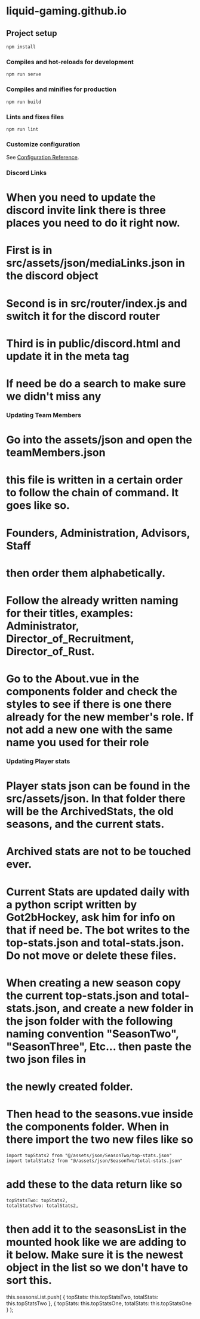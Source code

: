 # liquid-gaming.github.io

## Project setup
```
npm install
```

### Compiles and hot-reloads for development
```
npm run serve
```

### Compiles and minifies for production
```
npm run build
```

### Lints and fixes files
```
npm run lint
```

### Customize configuration
See [Configuration Reference](https://cli.vuejs.org/config/).

### Discord Links
# When you need to update the discord invite link there is three places you need to do it right now.
# First is in src/assets/json/mediaLinks.json in the discord object
# Second is in src/router/index.js and switch it for the discord router
# Third is in public/discord.html and update it in the meta tag
# If need be do a search to make sure we didn't miss any

### Updating Team Members
# Go into the assets/json and open the teamMembers.json
# this file is written in a certain order to follow the chain of command. It goes like so.
# Founders, Administration, Advisors, Staff
# then order them alphabetically.
# Follow the already written naming for their titles, examples: Administrator, Director_of_Recruitment, Director_of_Rust.
# Go to the About.vue in the components folder and check the styles to see if there is one there already for the new member's role. If not add a new one with the same name you used for their role


### Updating Player stats
# Player stats json can be found in the src/assets/json. In that folder there will be the ArchivedStats, the old seasons, and the current stats.
# Archived stats are not to be touched ever.
# Current Stats are updated daily with a python script written by Got2bHockey, ask him for info on that if need be. The bot writes to the top-stats.json and total-stats.json. Do not move or delete these files.
# When creating a new season copy the current top-stats.json and total-stats.json, and create a new folder in the json folder with the following naming convention "SeasonTwo", "SeasonThree", Etc... then paste the two json files in
# the newly created folder.
# Then head to the seasons.vue inside the components folder. When in there import the two new files like so
    import topStats2 from "@/assets/json/SeasonTwo/top-stats.json"
    import totalStats2 from "@/assets/json/SeasonTwo/total-stats.json"
# add these to the data return like so 
    topStatsTwo: topStats2,
    totalStatsTwo: totalStats2,
# then add it to the seasonsList in the mounted hook like we are adding to it below. Make sure it is the newest object in the list so we don't have to sort this.
this.seasonsList.push(
            {
                topStats: this.topStatsTwo,
                totalStats: this.topStatsTwo
            },
            {
                topStats: this.topStatsOne,
                totalStats: this.topStatsOne
            }
        );
#
#